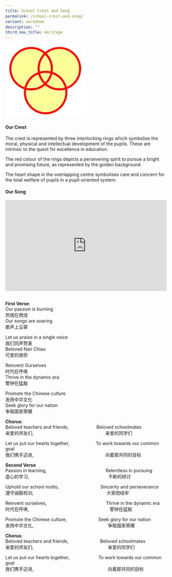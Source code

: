 ```yaml
---
title: School Crest and Song
permalink: /school-crest-and-song/
variant: markdown
description: ""
third_nav_title: Heritage
---
```

<img src="/images/Homepage/school_crest-300x269.jpg" style="width:50%">

#### Our Crest
The crest is represented by three interlocking rings which symbolise the moral, physical and intellectual development of the pupils. These are intrinsic to the quest for excellence in education.

The red colour of the rings depicts a persevering spirit to pursue a bright and promising future, as represented by the golden background.

The heart shape in the overlapping centre symbolises care and concern for the total welfare of pupils in a pupil-oriented system.

#### Our Song
<div style="max-width: 560px;">
  <div style="position: relative; width: 100%; height: 0; padding-bottom: 56.25%; overflow: hidden;">
    <iframe style="position: absolute;top: 0;left: 0;width: 100%;height: 100%;" allowfullscreen="" allow="accelerometer; autoplay; clipboard-write; encrypted-media; gyroscope; picture-in-picture; web-share" frameborder="0" title="YouTube video player" src="https://www.youtube.com/embed/kkW8A3fOKB0?si=CNae-AARjj6B0n2t">
    </iframe>
  </div>
</div>
 <br>
 
 
**First Verse**:  
Our passion is burning<br>
热情在燃烧<br>
Our songs are soaring<br>
歌声上云霄<br>

Let us praise in a single voice<br>
我们同声赞美<br>
Beloved Nan Chiau<br>
可爱的南侨<br>

Reinvent Ourselves<br>
时代在呼唤<br>
Thrive in the dynamic era<br>
警钟在猛敲<br>

Promote the Chinese culture<br>
发扬中华文化<br>
Seek glory for our nation<br>
争取国家荣耀<br>

**Chorus**:  
Beloved teachers and friends, &nbsp;&nbsp;&nbsp;&nbsp;&nbsp;&nbsp;&nbsp;&nbsp;&nbsp;&nbsp;&nbsp;&nbsp;&nbsp;&nbsp;&nbsp;&nbsp;&nbsp;&nbsp;&nbsp;&nbsp;&nbsp;Beloved schoolmates<br>
亲爱的师友们, &nbsp;&nbsp;&nbsp;&nbsp;&nbsp;&nbsp;&nbsp;&nbsp;&nbsp;&nbsp;&nbsp;&nbsp;&nbsp;&nbsp;&nbsp;&nbsp;&nbsp;&nbsp;&nbsp;&nbsp;&nbsp;&nbsp;&nbsp;&nbsp;&nbsp;&nbsp;&nbsp;&nbsp;&nbsp;&nbsp;&nbsp;&nbsp;&nbsp;&nbsp;&nbsp;&nbsp;&nbsp;&nbsp;&nbsp;&nbsp;&nbsp;&nbsp;&nbsp;&nbsp;&nbsp;&nbsp;&nbsp;&nbsp;&nbsp;&nbsp;&nbsp;&nbsp;&nbsp;&nbsp;&nbsp;&nbsp;亲爱的同学们 

Let us put our hearts together,  &nbsp;&nbsp;&nbsp;&nbsp;&nbsp;&nbsp;&nbsp;&nbsp;&nbsp;&nbsp;&nbsp;&nbsp;&nbsp;&nbsp;&nbsp;&nbsp;&nbsp;&nbsp;&nbsp; To work towards our common goal<br>
我们携手迈进, &nbsp;&nbsp;&nbsp;&nbsp;&nbsp;&nbsp;&nbsp;&nbsp;&nbsp;&nbsp;&nbsp;&nbsp;&nbsp;&nbsp;&nbsp;&nbsp;&nbsp;&nbsp;&nbsp;&nbsp;&nbsp;&nbsp;&nbsp;&nbsp;&nbsp;&nbsp;&nbsp;&nbsp;&nbsp;&nbsp;&nbsp;&nbsp;&nbsp;&nbsp;&nbsp;&nbsp;&nbsp;&nbsp;&nbsp;&nbsp;&nbsp;&nbsp;&nbsp;&nbsp;&nbsp;&nbsp;&nbsp;&nbsp;&nbsp;&nbsp;&nbsp;&nbsp;&nbsp;&nbsp;&nbsp;&nbsp;向着那共同的目标


**Second Verse**  
Passion in learning, &nbsp;&nbsp;&nbsp;&nbsp;&nbsp;&nbsp;&nbsp;&nbsp;&nbsp;&nbsp;&nbsp;&nbsp;&nbsp;&nbsp;&nbsp;&nbsp;&nbsp;&nbsp;&nbsp;&nbsp;&nbsp;&nbsp;&nbsp;&nbsp;&nbsp;&nbsp;&nbsp;&nbsp;&nbsp;&nbsp;&nbsp;&nbsp;&nbsp;&nbsp;&nbsp;&nbsp;&nbsp;&nbsp;&nbsp;&nbsp;&nbsp;&nbsp;&nbsp;&nbsp;&nbsp;&nbsp;Relentless in pursuing <br>
虚心的学习, &nbsp;&nbsp;&nbsp;&nbsp;&nbsp;&nbsp;&nbsp;&nbsp;&nbsp;&nbsp;&nbsp;&nbsp;&nbsp;&nbsp;&nbsp;&nbsp;&nbsp;&nbsp;&nbsp;&nbsp;&nbsp;&nbsp;&nbsp;&nbsp;&nbsp;&nbsp;&nbsp;&nbsp;&nbsp;&nbsp;&nbsp;&nbsp;&nbsp;&nbsp;&nbsp;&nbsp;&nbsp;&nbsp;&nbsp;&nbsp;&nbsp;&nbsp;&nbsp;&nbsp;&nbsp;&nbsp;&nbsp;&nbsp;&nbsp;&nbsp;&nbsp;&nbsp;&nbsp;&nbsp;&nbsp;&nbsp;&nbsp;&nbsp;&nbsp;&nbsp;&nbsp;&nbsp;不断的研讨

Uphold our school motto,  &nbsp;&nbsp;&nbsp;&nbsp;&nbsp;&nbsp;&nbsp;&nbsp;&nbsp;&nbsp;&nbsp;&nbsp;&nbsp;&nbsp;&nbsp;&nbsp;&nbsp;&nbsp;&nbsp;&nbsp;&nbsp;&nbsp;&nbsp;&nbsp;&nbsp;&nbsp;&nbsp;&nbsp;&nbsp;&nbsp;&nbsp;&nbsp;Sincerity and perseverance <br>
遵守诚毅校训, &nbsp;&nbsp;&nbsp;&nbsp;&nbsp;&nbsp;&nbsp;&nbsp;&nbsp;&nbsp;&nbsp;&nbsp;&nbsp;&nbsp;&nbsp;&nbsp;&nbsp;&nbsp;&nbsp;&nbsp;&nbsp;&nbsp;&nbsp;&nbsp;&nbsp;&nbsp;&nbsp;&nbsp;&nbsp;&nbsp;&nbsp;&nbsp;&nbsp;&nbsp;&nbsp;&nbsp;&nbsp;&nbsp;&nbsp;&nbsp;&nbsp;&nbsp;&nbsp;&nbsp;&nbsp;&nbsp;&nbsp;&nbsp;&nbsp;&nbsp;&nbsp;&nbsp;&nbsp;&nbsp;&nbsp;&nbsp;&nbsp;大家团结牢

Reinvent ourselves, &nbsp;&nbsp;&nbsp;&nbsp;&nbsp;&nbsp;&nbsp;&nbsp;&nbsp;&nbsp;&nbsp;&nbsp;&nbsp;&nbsp;&nbsp;&nbsp;&nbsp;&nbsp;&nbsp;&nbsp;&nbsp;&nbsp;&nbsp;&nbsp;&nbsp;&nbsp;&nbsp;&nbsp;&nbsp;&nbsp;&nbsp;&nbsp;&nbsp;&nbsp;&nbsp;&nbsp;&nbsp;&nbsp;&nbsp;&nbsp;&nbsp;&nbsp;&nbsp;&nbsp;&nbsp; Thrive in the dynamic era <br>
时代在呼唤, &nbsp;&nbsp;&nbsp;&nbsp;&nbsp;&nbsp;&nbsp;&nbsp;&nbsp;&nbsp;&nbsp;&nbsp;&nbsp;&nbsp;&nbsp;&nbsp;&nbsp;&nbsp;&nbsp;&nbsp;&nbsp;&nbsp;&nbsp;&nbsp;&nbsp;&nbsp;&nbsp;&nbsp;&nbsp;&nbsp;&nbsp;&nbsp;&nbsp;&nbsp;&nbsp;&nbsp;&nbsp;&nbsp;&nbsp;&nbsp;&nbsp;&nbsp;&nbsp;&nbsp;&nbsp;&nbsp;&nbsp;&nbsp;&nbsp;&nbsp;&nbsp;&nbsp;&nbsp;&nbsp;&nbsp;&nbsp;&nbsp;&nbsp;&nbsp;&nbsp;&nbsp;&nbsp;&nbsp;警钟在猛敲

Promote the Chinese culture, &nbsp;&nbsp;&nbsp;&nbsp;&nbsp;&nbsp;&nbsp;&nbsp;&nbsp;&nbsp;&nbsp;&nbsp;&nbsp;&nbsp;&nbsp;&nbsp;&nbsp;&nbsp;&nbsp;&nbsp;&nbsp;&nbsp;&nbsp;&nbsp;Seek glory for our nation<br>
发扬中华文化, &nbsp;&nbsp;&nbsp;&nbsp;&nbsp;&nbsp;&nbsp;&nbsp;&nbsp;&nbsp;&nbsp;&nbsp;&nbsp;&nbsp;&nbsp;&nbsp;&nbsp;&nbsp;&nbsp;&nbsp;&nbsp;&nbsp;&nbsp;&nbsp;&nbsp;&nbsp;&nbsp;&nbsp;&nbsp;&nbsp;&nbsp;&nbsp;&nbsp;&nbsp;&nbsp;&nbsp;&nbsp;&nbsp;&nbsp;&nbsp;&nbsp;&nbsp;&nbsp;&nbsp;&nbsp;&nbsp;&nbsp;&nbsp;&nbsp;&nbsp;&nbsp;&nbsp;&nbsp;&nbsp;&nbsp;&nbsp;&nbsp;&nbsp;争取国家荣耀


**Chorus**:  
Beloved teachers and friends, &nbsp;&nbsp;&nbsp;&nbsp;&nbsp;&nbsp;&nbsp;&nbsp;&nbsp;&nbsp;&nbsp;&nbsp;&nbsp;&nbsp;&nbsp;&nbsp;&nbsp;&nbsp;&nbsp;&nbsp;&nbsp;&nbsp;&nbsp;  Beloved schoolmates<br>
亲爱的师友们, &nbsp;&nbsp;&nbsp;&nbsp;&nbsp;&nbsp;&nbsp;&nbsp;&nbsp;&nbsp;&nbsp;&nbsp;&nbsp;&nbsp;&nbsp;&nbsp;&nbsp;&nbsp;&nbsp;&nbsp;&nbsp;&nbsp;&nbsp;&nbsp;&nbsp;&nbsp;&nbsp;&nbsp;&nbsp;&nbsp;&nbsp;&nbsp;&nbsp;&nbsp;&nbsp;&nbsp;&nbsp;&nbsp;&nbsp;&nbsp;&nbsp;&nbsp;&nbsp;&nbsp;&nbsp;&nbsp;&nbsp;&nbsp;&nbsp;&nbsp;&nbsp;&nbsp;&nbsp;&nbsp;&nbsp;&nbsp;&nbsp;  亲爱的同学们 

Let us put our hearts together,  &nbsp;&nbsp;&nbsp;&nbsp;&nbsp;&nbsp;&nbsp;&nbsp;&nbsp;&nbsp;&nbsp;&nbsp;&nbsp;&nbsp;&nbsp;&nbsp;&nbsp;&nbsp;&nbsp; &nbsp;  To work towards our common goal<br>
我们携手迈进, &nbsp;&nbsp;&nbsp;&nbsp;&nbsp;&nbsp;&nbsp;&nbsp;&nbsp;&nbsp;&nbsp;&nbsp;&nbsp;&nbsp;&nbsp;&nbsp;&nbsp;&nbsp;&nbsp;&nbsp;&nbsp;&nbsp;&nbsp;&nbsp;&nbsp;&nbsp;&nbsp;&nbsp;&nbsp;&nbsp;&nbsp;&nbsp;&nbsp;&nbsp;&nbsp;&nbsp;&nbsp;&nbsp;&nbsp;&nbsp;&nbsp;&nbsp;&nbsp;&nbsp;&nbsp;&nbsp;&nbsp;&nbsp;&nbsp;&nbsp;&nbsp;&nbsp;&nbsp;&nbsp;&nbsp;&nbsp;&nbsp;  向着那共同的目标
